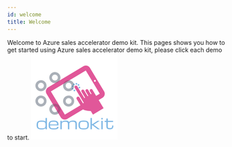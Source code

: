 ```yaml
---
id: welcome
title: Welcome
---
```


Welcome to Azure sales accelerator demo kit. This pages shows you how to get started using Azure sales accelerator demo kit, please click each demo to start.
![A test image](../img/logo.png) 
